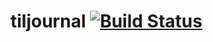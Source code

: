 # tiljournal [![Build Status](https://travis-ci.com/pm-coelho/tiljournal.svg?branch=master)](https://travis-ci.com/pm-coelho/tiljournal)
